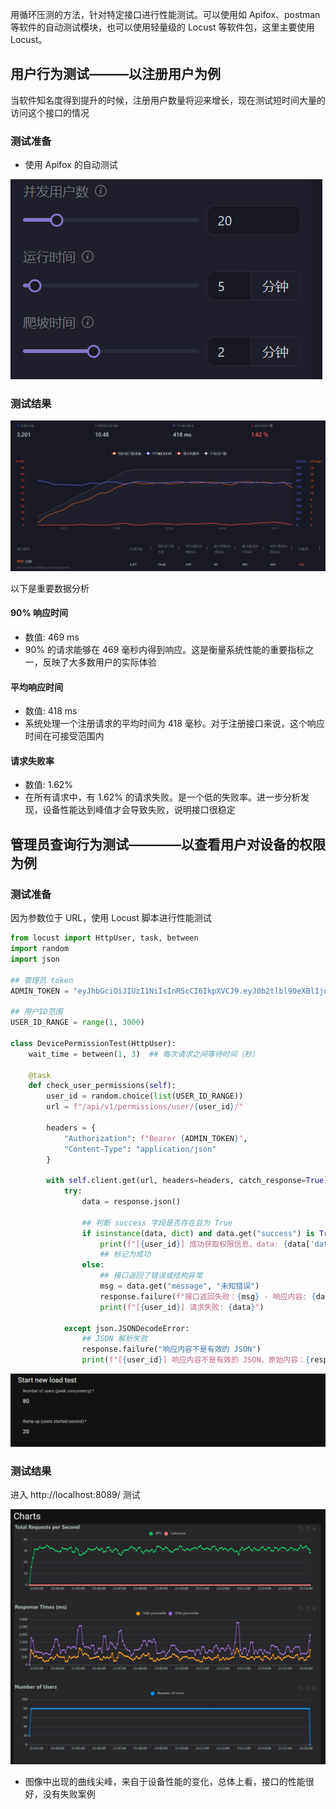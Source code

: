 用循环压测的方法，针对特定接口进行性能测试。可以使用如 Apifox、postman 等软件的自动测试模块，也可以使用轻量级的 Locust 等软件包，这里主要使用 Locust。

## 用户行为测试———以注册用户为例

当软件知名度得到提升的时候，注册用户数量将迎来增长，现在测试短时间大量的访问这个接口的情况

### 测试准备

- 使用 Apifox 的自动测试

![](../assets/M7Sfbj5EqoaZIgxQZgCcxfUwnRc.png)

### 测试结果

![](../assets/BZzNbMa27oYLkzxPxMJcp4p5nyw.png)

以下是重要数据分析

#### 90% 响应时间

- 数值: 469 ms
- 90% 的请求能够在 469 毫秒内得到响应。这是衡量系统性能的重要指标之一，反映了大多数用户的实际体验

#### 平均响应时间

- 数值: 418 ms
- 系统处理一个注册请求的平均时间为 418 毫秒。对于注册接口来说，这个响应时间在可接受范围内

#### 请求失败率

- 数值: 1.62%
- 在所有请求中，有 1.62% 的请求失败。是一个低的失败率。进一步分析发现，设备性能达到峰值才会导致失败，说明接口很稳定

## 管理员查询行为测试————以查看用户对设备的权限为例

### 测试准备

因为参数位于 URL，使用 Locust 脚本进行性能测试

```python
from locust import HttpUser, task, between
import random
import json

## 管理员 token
ADMIN_TOKEN = "eyJhbGciOiJIUzI1NiIsInR5cCI6IkpXVCJ9.eyJ0b2tlbl90eXBlIjoiYWNjZXNzIiwiZXhwIjoxNzUwMDcwNzMyLCJpYXQiOjE3NTAwNjcxMzIsImp0aSI6IjU5MGUwOTNmNjY5YzRmZWNhNTkxNWRkNmVkZWZlOGE1IiwidXNlcl9pZCI6MX0.C-zVLZn5PIXF4Ju_JRDioAwgkSIjv1tNXx37e3rGn6o"

## 用户ID范围
USER_ID_RANGE = range(1, 3000)

class DevicePermissionTest(HttpUser):
    wait_time = between(1, 3)  ## 每次请求之间等待时间（秒）

    @task
    def check_user_permissions(self):
        user_id = random.choice(list(USER_ID_RANGE))
        url = f"/api/v1/permissions/user/{user_id}/"

        headers = {
            "Authorization": f"Bearer {ADMIN_TOKEN}",
            "Content-Type": "application/json"
        }

        with self.client.get(url, headers=headers, catch_response=True) as response:
            try:
                data = response.json()
                
                ## 判断 success 字段是否存在且为 True
                if isinstance(data, dict) and data.get("success") is True:
                    print(f"[{user_id}] 成功获取权限信息，data: {data['data']}")
                    ## 标记为成功
                else:
                    ## 接口返回了错误或结构异常
                    msg = data.get("message", "未知错误")
                    response.failure(f"接口返回失败：{msg} - 响应内容: {data}")
                    print(f"[{user_id}] 请求失败: {data}")
                    
            except json.JSONDecodeError:
                ## JSON 解析失败
                response.failure("响应内容不是有效的 JSON")
                print(f"[{user_id}] 响应内容不是有效的 JSON，原始内容：{response.text}")
```

![](../assets/KL3QbTLIdolV5axWCRgcat3knZc.png)

### 测试结果

进入 http://localhost:8089/ 测试

![](../assets/UkBIbn3Gno78zux6QatcV1gynmh.png)

- 图像中出现的曲线尖峰，来自于设备性能的变化，总体上看，接口的性能很好，没有失败案例
